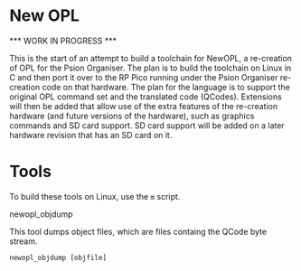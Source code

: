 # New OPL

*** WORK IN PROGRESS ***

This is the start of an attempt to build a toolchain for NewOPL, a re-creation of OPL for the Psion Organiser. The plan is to build the toolchain on Linux in C and then port it over to the RP Pico running under the Psion Organiser re-creation code on that hardware. 
The plan for the language is to support the original OPL command set and the translated code (QCodes). Extensions will then be added that allow use of the extra features of the re-creation hardware (and future versions of the hardware), such as graphics commands and SD card support. SD card support will be added on a later hardware revision that has an SD card on it.

Tools
=====
To build these tools on Linux, use the <code>m</code> script.

newopl_objdump

This tool dumps object files, which are files containg the QCode byte stream. 

<code>newopl_objdump [objfile] </code>

